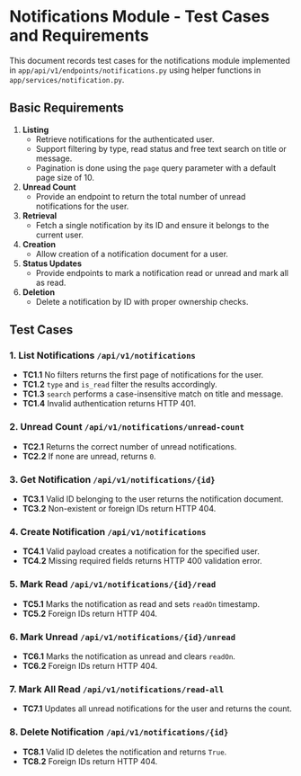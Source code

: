 # Notifications Module - Test Cases and Requirements

This document records test cases for the notifications module implemented in
`app/api/v1/endpoints/notifications.py` using helper functions in
`app/services/notification.py`.

## Basic Requirements

1. **Listing**
   - Retrieve notifications for the authenticated user.
   - Support filtering by type, read status and free text search on title or message.
   - Pagination is done using the `page` query parameter with a default page size of 10.
2. **Unread Count**
   - Provide an endpoint to return the total number of unread notifications for the user.
3. **Retrieval**
   - Fetch a single notification by its ID and ensure it belongs to the current user.
4. **Creation**
   - Allow creation of a notification document for a user.
5. **Status Updates**
   - Provide endpoints to mark a notification read or unread and mark all as read.
6. **Deletion**
   - Delete a notification by ID with proper ownership checks.

## Test Cases

### 1. List Notifications `/api/v1/notifications`
- **TC1.1** No filters returns the first page of notifications for the user.
- **TC1.2** `type` and `is_read` filter the results accordingly.
- **TC1.3** `search` performs a case-insensitive match on title and message.
- **TC1.4** Invalid authentication returns HTTP 401.

### 2. Unread Count `/api/v1/notifications/unread-count`
- **TC2.1** Returns the correct number of unread notifications.
- **TC2.2** If none are unread, returns `0`.

### 3. Get Notification `/api/v1/notifications/{id}`
- **TC3.1** Valid ID belonging to the user returns the notification document.
- **TC3.2** Non-existent or foreign IDs return HTTP 404.

### 4. Create Notification `/api/v1/notifications`
- **TC4.1** Valid payload creates a notification for the specified user.
- **TC4.2** Missing required fields returns HTTP 400 validation error.

### 5. Mark Read `/api/v1/notifications/{id}/read`
- **TC5.1** Marks the notification as read and sets `readOn` timestamp.
- **TC5.2** Foreign IDs return HTTP 404.

### 6. Mark Unread `/api/v1/notifications/{id}/unread`
- **TC6.1** Marks the notification as unread and clears `readOn`.
- **TC6.2** Foreign IDs return HTTP 404.

### 7. Mark All Read `/api/v1/notifications/read-all`
- **TC7.1** Updates all unread notifications for the user and returns the count.

### 8. Delete Notification `/api/v1/notifications/{id}`
- **TC8.1** Valid ID deletes the notification and returns `True`.
- **TC8.2** Foreign IDs return HTTP 404.
